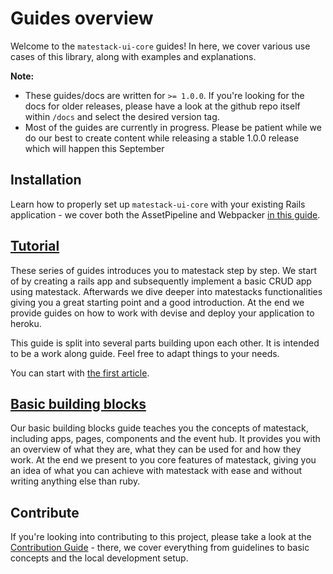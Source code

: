 # Guides overview

Welcome to the `matestack-ui-core` guides! In here, we cover various use cases of this library, along with examples and explanations.

**Note:** 
* These guides/docs are written for `>= 1.0.0`. If you're looking for the docs for older releases, please have a look at the github repo itself within `/docs` and select the desired version tag.
* Most of the guides are currently in progress. Please be patient while we do our best to create content while releasing a stable 1.0.0 release which will happen this September


## Installation

Learn how to properly set up `matestack-ui-core` with your existing Rails application - we cover both the AssetPipeline and Webpacker [in this guide](/docs/guides/000-installation/README.md).


## [Tutorial](/docs/guides/100-tutorial/)

These series of guides introduces you to matestack step by step. We start of by creating a rails app and subsequently implement a basic CRUD app using matestack. Afterwards we dive deeper into matestacks functionalities giving you a great starting point and a good introduction. At the end we provide guides on how to work with devise and deploy your application to heroku.

This guide is split into several parts building upon each other. It is intended to be a work along guide. Feel free to adapt things to your needs. 

You can start with [the first article](/docs/guides/100-tutorial/00_introduction.md).

## [Basic building blocks](/docs/guides/200-basic_building_blocks/README.md)

Our basic building blocks guide teaches you the concepts of matestack, including apps, pages, components and the event hub. It provides you with an overview of what they are, what they can be used for and how they work. At the end we present to you core features of matestack, giving you an idea of what you can achieve with matestack with ease and without writing anything else than ruby.

## Contribute

If you're looking into contributing to this project, please take a look at the [Contribution Guide](/docs/guides/1600-contribute/) - there, we cover everything from guidelines to basic concepts and the local development setup.
